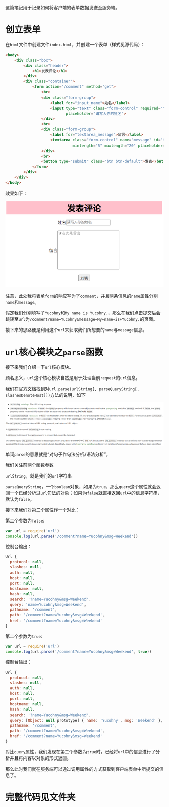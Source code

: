 这篇笔记用于记录如何将客户端的表单数据发送至服务端。

# 创立表单

在`html`文件中创建文件`index.html`，并创建一个表单（样式见源代码）：

```html
<body>
    <div class="box">
        <div class="header">
            <h1>发表评论</h1>
        </div>
        <div class="container">
            <form action="/comment" method="get">
                <br>
                <div class="form-group">
                    <label for="input_name">姓名</label>
                    <input type="text" class="form-control" required="" minlength="2" maxlength="10" id="input_name" name="name"
                           placeholder="请写入你的姓名">
                </div>
                <br>
                <div class="form-group">
                    <label for="textarea_message">留言</label>
                    <textarea class="form-control" name="message" id="textarea_message" cols="30" rows="10" required=""
                              minlength="5" maxlength="20" placeholder="请在此处留言"></textarea>
                </div>
                <br>
                <button type="submit" class="btn btn-default">发表</button>
            </form>
        </div>
    </div>
</body>
```

效果如下：

![image-5](./img/5.png)



注意，此处我将表单`form`的响应写为了`comment`，并且两条信息的`name`属性分别`name`和`message`。

假定我们分别填写了`Yucohny`和`My name is Yucohny.`，那么在我们点击提交后会跳转至`url`为`/comment?name=Yucohny&message=My+name+is+Yucohny.`的页面。

接下来的思路便是利用这个`url`来获取我们所想要的`name`与`message`信息。

# `url`核心模块之`parse`函数

接下来我们介绍一下`url`核心模块。

顾名思义，`url`这个核心模块自然是用于处理当前`request`的`url`信息。

我们在[官方文档](https://nodejs.org/dist/latest-v16.x/docs/api/url.html#url_url_parse_urlstring_parsequerystring_slashesdenotehost)找到对`url.parse(urlString[, parseQueryString[, slashesDenoteHost]])`方法的说明，如下

![image-6](./img/6.png)

单词`parse`的意思就是“对句子作句法分析/语法分析”。

我们关注前两个函数参数

`urlString`，就是我们的`url`字符串

`parseQueryString`，一个`boolean`对象，如果为`true`，那么`query`这个属性就会返回一个已经分析过`url`句法的对象；如果为`false`就直接返回`url`中的信息字符串，默认为`false`。

接下来我们对第二个属性作一个对比：

第二个参数为`false`:

```js
var url = require('url')
console.log(url.parse('/comment?name=Yucohny&msg=Weekend'))
```

控制台输出：

```js
Url {
  protocol: null,
  slashes: null,
  auth: null,
  host: null,
  port: null,
  hostname: null,
  hash: null,
  search: '?name=Yucohny&msg=Weekend',
  query: 'name=Yucohny&msg=Weekend',
  pathname: '/comment',
  path: '/comment?name=Yucohny&msg=Weekend',
  href: '/comment?name=Yucohny&msg=Weekend'
}
```

第二个参数为`true`:

```js
var url = require('url')
console.log(url.parse('/comment?name=Yucohny&msg=Weekend', true))
```

控制台输出：

```js
Url {
  protocol: null,
  slashes: null,
  auth: null,
  host: null,
  port: null,
  hostname: null,
  hash: null,
  search: '?name=Yucohny&msg=Weekend',
  query: [Object: null prototype] { name: 'Yucohny', msg: 'Weekend' },
  pathname: '/comment',
  path: '/comment?name=Yucohny&msg=Weekend',
  href: '/comment?name=Yucohny&msg=Weekend'
}
```

对比`query`属性，我们发现在第二个参数为`true`时，已经将`url`中的信息进行了分析并且将内容以对象的形式返回。

那么此时我们就在服务端可以通过调用属性的方式获取到客户端表单中所提交的信息了。

# 完整代码见文件夹

